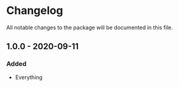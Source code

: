 # Changelog

All notable changes to the package will be documented in this file.

## 1.0.0 - 2020-09-11

### Added
- Everything
